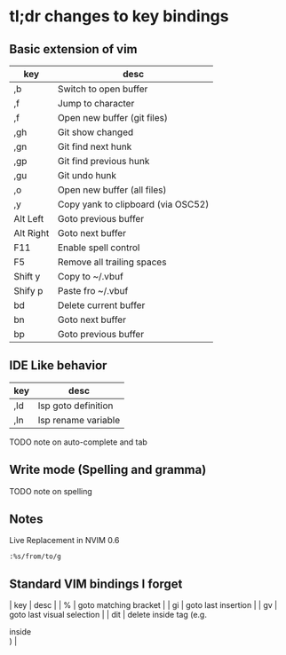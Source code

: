 # tl;dr changes to key bindings

## Basic extension of vim

| key | desc |
|---|---|
| ,b | Switch to open buffer |
| ,f | Jump to character |
| ,f | Open new buffer (git files) |
| ,gh | Git show changed |
| ,gn | Git find next hunk |
| ,gp | Git find previous hunk |
| ,gu | Git undo hunk |
| ,o | Open new buffer (all files) |
| ,y | Copy yank to clipboard (via OSC52) |
| Alt Left | Goto previous buffer |
| Alt Right | Goto next buffer |
| F11 | Enable spell control |
| F5 | Remove all trailing spaces |
| Shift y | Copy to ~/.vbuf |
| Shify p | Paste fro ~/.vbuf |
| bd | Delete current buffer |
| bn | Goto next buffer |
| bp | Goto previous buffer |

## IDE Like behavior

| key | desc |
|---|---|
| ,ld | lsp goto definition |
| ,ln | lsp rename variable |


TODO note on auto-complete and tab

## Write mode (Spelling and gramma)

TODO note on spelling

## Notes

Live Replacement in NVIM 0.6

    :%s/from/to/g

## Standard VIM bindings I forget

| key | desc |
| % | goto matching bracket |
| gi | goto last insertion |
| gv | goto last visual selection |
| dit | delete inside tag (e.g. <div>inside</div>) |
